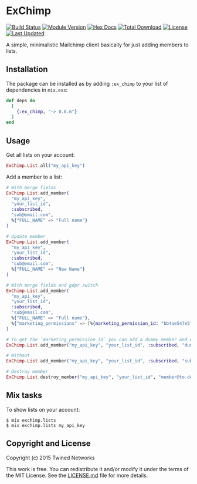 # ExChimp

[![Build Status](https://travis-ci.org/twined/ex_chimp.svg?branch=master)](https://travis-ci.org/twined/ex_chimp)
[![Module Version](https://img.shields.io/hexpm/v/ex_chimp.svg)](https://hex.pm/packages/ex_chimp)
[![Hex Docs](https://img.shields.io/badge/hex-docs-lightgreen.svg)](https://hexdocs.pm/ex_chimp/)
[![Total Download](https://img.shields.io/hexpm/dt/ex_chimp.svg)](https://hex.pm/packages/ex_chimp)
[![License](https://img.shields.io/hexpm/l/ex_chimp.svg)](https://github.com/twined/ex_chimp/blob/master/LICENSE.md)
[![Last Updated](https://img.shields.io/github/last-commit/twined/ex_chimp.svg)](https://github.com/twined/ex_chimp/commits/master)

A simple, minimalistic Mailchimp client basically for just adding members to lists.

## Installation

The package can be installed as by adding `:ex_chimp` to your list of
dependencies in `mix.exs`:

```elixir
def deps do
  [
    {:ex_chimp, "~> 0.0.6"}
  ]
end
```

## Usage

Get all lists on your account:

```elixir
ExChimp.List.all("my_api_key")
```

Add a member to a list:

```elixir
# With merge fields
ExChimp.List.add_member(
  "my_api_key",
  "your_list_id",
  :subscribed,
  "sub@email.com",
  %{"FULL_NAME" => "Full name"}
)

# Update member
ExChimp.List.add_member(
  "my_api_key",
  "your_list_id",
  :subscribed,
  "sub@email.com",
  %{"FULL_NAME" => "New Name"}
)

# With merge fields and gdpr switch
ExChimp.List.add_member(
  "my_api_key",
  "your_list_id",
  :subscribed,
  "sub@email.com",
  %{"FULL_NAME" => "Full name"},
  %{"marketing_permissions" => [%{marketing_permission_id: "bb4ae547e5", enabled: true}]}
)

# To get the `marketing_permission_id` you can add a dummy member and extract from the `marketing_permissions` key in the response:
ExChimp.List.add_member("my_api_key", "your_list_id", :subscribed, "dummy@email.com")

# Without
ExChimp.List.add_member("my_api_key", "your_list_id", :subscribed, "sub@email.com")

# Destroy member
ExChimp.List.destroy_member("my_api_key", "your_list_id", "member@to.destroy.com")
```

## Mix tasks

To show lists on your account:

    $ mix exchimp.lists
    $ mix exchimp.lists my_api_key

## Copyright and License

Copyright (c) 2015 Twined Networks

This work is free. You can redistribute it and/or modify it under the 
terms of the MIT License. See the [LICENSE.md](./LICENSE.md) file for more details.

